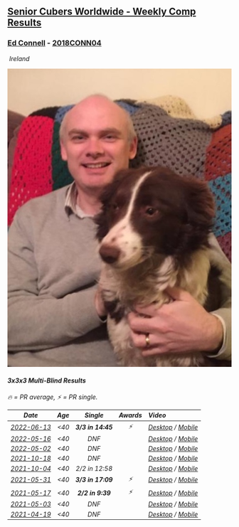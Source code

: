 <style>table {white-space: nowrap;}</style>
<link rel="stylesheet" type="text/css" href="/scw-comp/css/flags.css" />

## [Senior Cubers Worldwide - Weekly Comp Results](/scw-comp/results/)
### [Ed Connell](README.md) - [2018CONN04](https://www.worldcubeassociation.org/persons/2018CONN04?event=333mbf)

<i class="flag flag-IE" />&nbsp;Ireland

![Ed Connell](1583010027.jpg)

#### 3x3x3 Multi-Blind Results

<span style="white-space: nowrap;">🔥 = PR average</span>, <span style="white-space: nowrap;">⚡ = PR single</span>.

| Date | Age | Single | Awards | Video |
| :--: | :--: | :--: | :--: | :-- |
| [2022-06-13](../../results/2022-06-13/333mbf.md) | <40 | **3/3 in 14:45** | ⚡ | [Desktop](https://www.facebook.com/events/1178827662661240/permalink/1183083888902284) / [Mobile](https://m.facebook.com/events/1178827662661240?view=permalink&id=1183083888902284) |
| [2022-05-16](../../results/2022-05-16/333mbf.md) | <40 | DNF |  | [Desktop](https://www.facebook.com/events/1066743153928061/permalink/1074961976439512) / [Mobile](https://m.facebook.com/events/1066743153928061?view=permalink&id=1074961976439512) |
| [2022-05-02](../../results/2022-05-02/333mbf.md) | <40 | DNF |  | [Desktop](https://www.facebook.com/events/3187006381570475/permalink/3197602970510816) / [Mobile](https://m.facebook.com/events/3187006381570475?view=permalink&id=3197602970510816) |
| [2021-10-18](../../results/2021-10-18/333mbf.md) | <40 | DNF |  | [Desktop](https://www.facebook.com/events/307788960729409/permalink/310951807079791) / [Mobile](https://m.facebook.com/events/307788960729409?view=permalink&id=310951807079791) |
| [2021-10-04](../../results/2021-10-04/333mbf.md) | <40 | 2/2 in 12:58 |  | [Desktop](https://www.facebook.com/events/244694307606524/permalink/253236693418952) / [Mobile](https://m.facebook.com/events/244694307606524?view=permalink&id=253236693418952) |
| [2021-05-31](../../results/2021-05-31/333mbf.md) | <40 | **3/3 in 17:09** | ⚡ | [Desktop](https://www.facebook.com/events/309278524127030/permalink/312482883806594) / [Mobile](https://m.facebook.com/events/309278524127030?view=permalink&id=312482883806594) |
| [2021-05-17](../../results/2021-05-17/333mbf.md) | <40 | **2/2 in 9:39** | ⚡ | [Desktop](https://www.facebook.com/events/1138256699977086/permalink/1146351442500945) / [Mobile](https://m.facebook.com/events/1138256699977086?view=permalink&id=1146351442500945) |
| [2021-05-03](../../results/2021-05-03/333mbf.md) | <40 | DNF |  | [Desktop](https://www.facebook.com/events/300400098120799/permalink/300853251408817) / [Mobile](https://m.facebook.com/events/300400098120799?view=permalink&id=300853251408817) |
| [2021-04-19](../../results/2021-04-19/333mbf.md) | <40 | DNF |  | [Desktop](https://www.facebook.com/events/333638981660304/permalink/337432584614277) / [Mobile](https://m.facebook.com/events/333638981660304?view=permalink&id=337432584614277) |


<!-- Global site tag (gtag.js) - Google Analytics -->
<script async src="https://www.googletagmanager.com/gtag/js?id=UA-86348435-3"></script>
<script>window.dataLayer = window.dataLayer || []; function gtag() {dataLayer.push(arguments);} gtag('js', new Date()); gtag('config', 'UA-86348435-3');</script>
